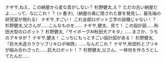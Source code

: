 ナギサ,ねえ、この納屋から変な音がしない？
杉野健太,え？ ただの古い納屋だよ……って、なにこれ！？
(ト書き),（納屋の奥に隠された扉を発見し、最先端の研究室が現れる）
ナギサ,すごい！ これ全部ロボット工学の設備じゃない！？
杉野健太,父さんが……こんなものを……
ナギサ,健太、見て！ この設計図……秋田犬型のロボット？
杉野健太,『サイボーグAI秋田犬アキタ』……まさか、うちのアキタが？
ナギサ,健太！ こっちにもっとすごい設計図がある！
杉野健太,『巨大木造カラクリブリキロボ咲誇』……なんだこれ？
ナギサ,秋田杉とブリキが組み合わさった……巨大ロボット！？
杉野健太,父さん、一体何を作ろうとしてたんだ……
